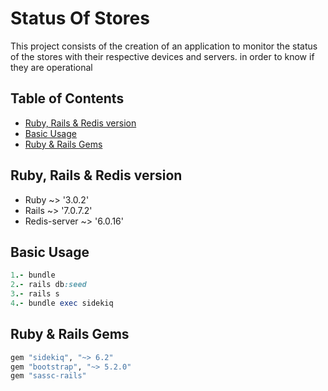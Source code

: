 # Status Of Stores

This project consists of the creation of an application to monitor the status of the stores with their respective devices and servers. in order to know if they are operational

## Table of Contents
* [Ruby, Rails & Redis version](#rails-version)
* [Basic Usage](#basic-usage)
* [Ruby & Rails Gems](#rails-gems)


## Ruby, Rails & Redis version

* Ruby ~> '3.0.2'
* Rails ~> '7.0.7.2'
* Redis-server ~> '6.0.16'

## Basic Usage

```ruby
1.- bundle
2.- rails db:seed
3.- rails s
4.- bundle exec sidekiq
```

## Ruby & Rails Gems

```ruby
gem "sidekiq", "~> 6.2"
gem "bootstrap", "~> 5.2.0"
gem "sassc-rails"
```

